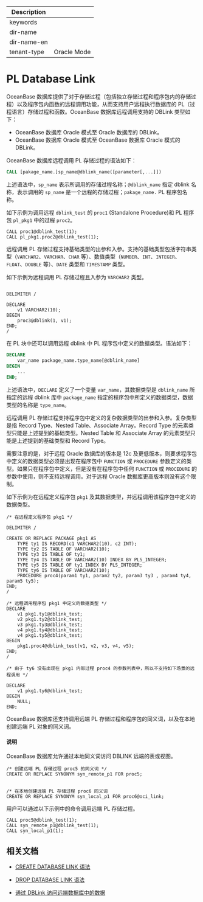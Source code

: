 | Description   |                 |
|---------------|-----------------|
| keywords      |                 |
| dir-name      |                 |
| dir-name-en   |                 |
| tenant-type   | Oracle Mode     |

# PL Database Link

OceanBase 数据库提供了对于存储过程（包括独立存储过程和程序包内的存储过程）以及程序包内函数的远程调用功能，从而支持用户远程执行数据库的 PL（过程语言）存储过程和函数。OceanBase 数据库远程调用支持的 DBLink 类型如下：

* OceanBase 数据库 Oracle 模式至 Oracle 数据库的 DBLink。
* OceanBase 数据库 Oracle 模式至 OceanBase 数据库 Oracle 模式的 DBLink。

OceanBase 数据库远程调用 PL 存储过程的语法如下：

```sql
CALL [pakage_name.]sp_name@dblink_name([parameter[,...]])
```

上述语法中，`sp_name` 表示所调用的存储过程名称；`@dblink_name` 指定 dblink 名称，表示调用的 `sp_name` 是一个远程的存储过程；`pakage_name.` PL 程序包名称。

如下示例为调用远程 `dblink_test` 的 `proc1` (Standalone Procedure)和 PL 程序包 `pl_pkg1` 中的过程 `proc2`。

```shell
CALL proc1@dblink_test(1);
CALL pl_pkg1.proc2@dblink_test(1);
```

远程调用 PL 存储过程支持基础类型的出参和入参。支持的基础类型包括字符串类型（`VARCHAR2`、`VARCHAR`、`CHAR` 等）、数值类型（`NUMBER`、`INT`、`INTEGER`、`FLOAT`、`DOUBLE` 等）、`DATE` 类型和 `TIMESTAMP` 类型。

如下示例为远程调用 PL 存储过程且入参为 `VARCHAR2` 类型。

```shell

DELIMITER /

DECLARE
    v1 VARCHAR2(10);
BEGIN
    proc3@dblink(1, v1);
END;
/
```

在 PL 块中还可以调用远程 dblink 中 PL 程序包中定义的数据类型。语法如下：

```sql
DECLARE
    var_name package_name.type_name[@dblink_name]
BEGIN
    ...
END;
```

上述语法中，`DECLARE` 定义了一个变量 `var_name`，其数据类型是 `dblink_name` 所指定的远程 dblink 库中 `package_name` 指定的程序包中所定义的数据类型，数据类型的名称是 `type_name`。

远程调用 PL 存储过程支持程序包中定义的复杂数据类型的出参和入参。复杂类型是指 Record Type、Nested Table、Associate Array。Record Type 的元素类型只能是上述提到的基础类型。Nested Table 和 Associate Array 的元素类型只能是上述提到的基础类型和 Record Type。

需要注意的是，对于远程 Oracle 数据库的版本是 12c 及更低版本，则要求程序包中定义的数据类型必须是出现在程序包中 `FUNCTION` 或 `PROCEDURE` 参数定义的类型。如果只在程序包中定义，但是没有在程序包中任何 `FUNCTION` 或 `PROCEDURE` 的参数中使用，则不支持远程调用。对于远程 Oracle 数据库更高版本则没有这个限制。

如下示例为在远程定义程序包 `pkg1` 及其数据类型，并远程调用该程序包中定义的数据类型。

```shell
/* 在远程定义程序包 pkg1 */

DELIMITER /

CREATE OR REPLACE PACKAGE pkg1 AS
    TYPE ty1 IS RECORD(c1 VARCHAR2(10), c2 INT);
    TYPE ty2 IS TABLE OF VARCHAR2(10);
    TYPE ty3 IS TABLE OF ty1;
    TYPE ty4 IS TABLE OF VARCHAR2(10) INDEX BY PLS_INTEGER;
    TYPE ty5 IS TABLE OF ty1 INDEX BY PLS_INTEGER;
    TYPE ty6 IS TABLE OF VARCHAR2(10);
    PROCEDURE proc4(param1 ty1, param2 ty2, param3 ty3 , param4 ty4, param5 ty5);
END;
/

/* 远程调用程序包 pkg1 中定义的数据类型 */
DECLARE
    v1 pkg1.ty1@dblink_test;
    v2 pkg1.ty2@dblink_test;
    v3 pkg1.ty3@dblink_test;
    v4 pkg1.ty4@dblink_test;
    v4 pkg1.ty5@dblink_test;
BEGIN
    pkg1.proc4@dblink_test(v1, v2, v3, v4, v5);
END;
/

/* 由于 ty6 没有出现在 pkg1 内部过程 proc4 的参数列表中，所以不支持如下场景的远程调用 */

DECLARE
    v1 pkg1.ty6@dblink_test;
BEGIN
    NULL;
END;
```

OceanBase 数据库还支持调用远端 PL 存储过程和程序包的同义词，以及在本地创建远端 PL 对象的同义词。

<main id="notice" type='explain'>
  <h4>说明</h4>
  <p>OceanBase 数据库允许通过本地同义词访问 DBLINK 远端的表或视图。</p>
</main>

```shell
/* 创建远端 PL 存储过程 proc5 的同义词 */
CREATE OR REPLACE SYNONYM syn_remote_p1 FOR proc5;


/* 在本地创建远端 PL 存储过程 proc6 同义词
CREATE OR REPLACE SYNONYM syn_local_p1 FOR proc6@oci_link;
```

用户可以通过以下示例中的命令调用远端 PL 存储过程。

```shell
CALL proc5@dblink_test(1);
CALL syn_remote_p1@dblink_test(1);
CALL syn_local_p1(1);
```

## 相关文档

* [CREATE DATABASE LINK 语法](../../../100.sql-syntax/300.common-tenant-of-oracle-mode/900.sql-statement-of-oracle-mode/100.ddl-of-oracle-mode/1500.create-database-link-of-oracle-mode.md)

* [DROP DATABASE LINK 语法](../../../100.sql-syntax/300.common-tenant-of-oracle-mode/900.sql-statement-of-oracle-mode/100.ddl-of-oracle-mode/3000.drop-database-link-of-oracle-mode.md)

* [通过 DBLink 访问远端数据库中的数据](../../../../300.database-object-management/200.manage-object-of-oracle-mode/1000.manage-dblink-of-oracle-mode/300.access-a-remote-database-by-a-dblink-of-oracle-mode.md)
